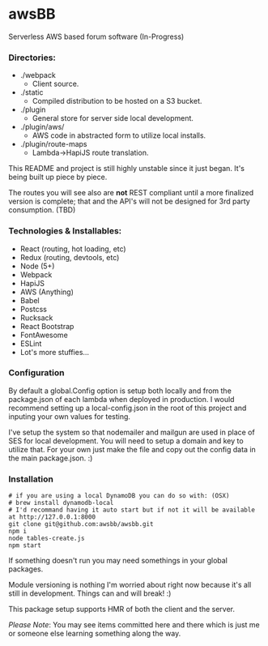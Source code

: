 # awsBB

Serverless AWS based forum software (In-Progress)

### Directories:

* ./webpack
	* Client source.
* ./static
	* Compiled distribution to be hosted on a S3 bucket.
* ./plugin
	* General store for server side local development.
* ./plugin/aws/
	* AWS code in abstracted form to utilize local installs.
* ./plugin/route-maps
	* Lambda->HapiJS route translation.

This README and project is still highly unstable since it just began. It's being built up piece by piece.

The routes you will see also are **not** REST compliant until a more finalized version is complete; that and the API's will not be designed for 3rd party consumption. (TBD)

### Technologies & Installables:

* React (routing, hot loading, etc)
* Redux (routing, devtools, etc)
* Node (5+)
* Webpack
* HapiJS
* AWS (Anything)
* Babel
* Postcss
* Rucksack
* React Bootstrap
* FontAwesome
* ESLint
* Lot's more stuffies...

### Configuration

By default a global.Config option is setup both locally and from the package.json of each lambda when deployed in production. I would recommend setting up a local-config.json in the root of this project and inputing your own values for testing.

I've setup the system so that nodemailer and mailgun are used in place of SES for local development. You will need to setup a domain and key to utilize that. For your own just make the file and copy out the config data in the main package.json. :)

### Installation

```shell
# if you are using a local DynamoDB you can do so with: (OSX)
# brew install dynamodb-local
# I'd recommand having it auto start but if not it will be available at http://127.0.0.1:8000
git clone git@github.com:awsbb/awsbb.git
npm i
node tables-create.js
npm start
```

If something doesn't run you may need somethings in your global packages.

Module versioning is nothing I'm worried about right now because it's all still in development. Things can and will break! :)

This package setup supports HMR of both the client and the server.

*Please Note*:
You may see items committed here and there which is just me or someone else learning something along the way.
